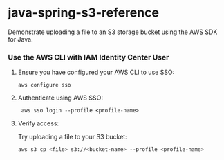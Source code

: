 # java-spring-s3-reference

Demonstrate uploading a file to an S3 storage bucket using the AWS SDK for Java.

### Use the AWS CLI with IAM Identity Center User

1. Ensure you have configured your AWS CLI to use SSO:
   
   ```shell
   aws configure sso
   ```

2. Authenticate using AWS SSO:

   ```shell
    aws sso login --profile <profile-name>
   ```
   
3. Verify access:

   Try uploading a file to your S3 bucket:

   ```bash
   aws s3 cp <file> s3://<bucket-name> --profile <profile-name>
   ```
